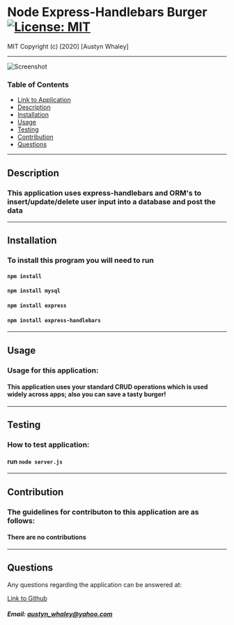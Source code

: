 # Node Express-Handlebars Burger  [![License: MIT](https://img.shields.io/badge/License-MIT-brightgreen.svg)](https://opensource.org/licenses/MIT)
    
    
MIT
Copyright (c) [2020] [Austyn Whaley]

---


![Screenshot](ZBSS.png)

### Table of Contents


- [Link to Application](https://secret-forest-42388.herokuapp.com/)
- [Description](#description)
- [Installation](#installation)
- [Usage](#usage)
- [Testing](#Testing)
- [Contribution](#Contribution)
- [Questions](#Questions)
    

---


## Description

### This application uses express-handlebars and ORM's to insert/update/delete user input into a database and post the data

---

## Installation

### To install this program you will need to run

#### `npm install` 
#### `npm install mysql` 
#### `npm install express` 
#### `npm install express-handlebars`

---

## Usage

### Usage for this application:

#### This application uses your standard CRUD operations which is used widely across apps; also you can save a tasty burger!

---

## Testing

### How to test application:

#### run `node server.js`

---

## Contribution

### The guidelines for contributon to this application are as follows:

#### There are no contributions

---

## Questions

Any questions regarding the application can be answered at:

[Link to Github](https://github.com/austynwhaley/)
##### Email: austyn_whaley@yahoo.com
    
